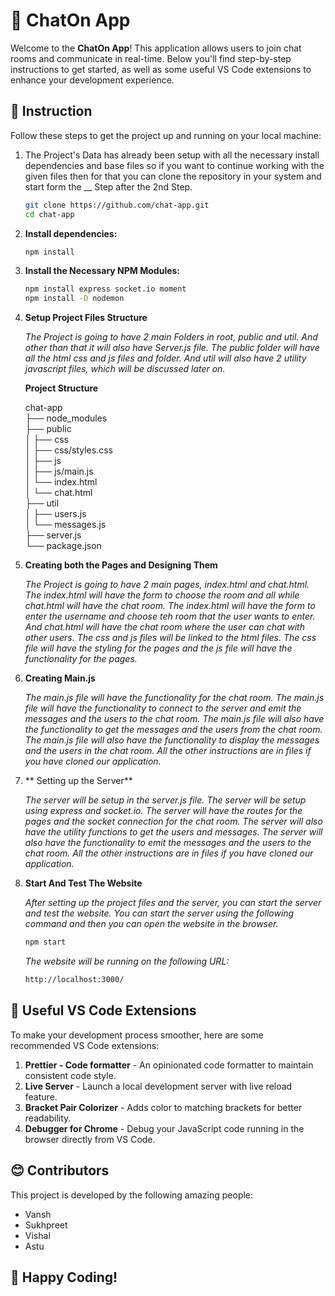 # 🚀 ChatOn App

Welcome to the **ChatOn App**! This application allows users to join chat rooms and communicate in real-time. Below you'll find step-by-step instructions to get started, as well as some useful VS Code extensions to enhance your development experience.

## 📝 Instruction

Follow these steps to get the project up and running on your local machine:

1. The Project's Data has already been setup with all the necessary install dependencies and base files so if you want to continue working with the given files then for that you can clone the repository in your system and start form the __ Step after the 2nd Step.

   ```bash
   git clone https://github.com/chat-app.git
   cd chat-app
   ```

2. **Install dependencies:**

   ```bash
   npm install
   ```

3. **Install the Necessary NPM Modules:**

   ```bash
   npm install express socket.io moment
   npm install -D nodemon
   ```

4. **Setup Project  Files Structure**

   *The Project is going to have 2 main Folders in root, public and util. And other than that it will also have Server.js file. The public folder will have all the html css and js files and folder. And util will also have 2 utility javascript files, which will be discussed later on.*
   
   **Project Structure**

   chat-app\
   ├── node_modules\
   ├── public\
   │   ├── css\
   │   ├── css/styles.css\
   │   ├── js\
   │   ├── js/main.js\
   │   └── index.html\
   │   └── chat.html\
   ├── util\
   │   ├── users.js\
   │   └── messages.js\
   ├── server.js\
   └── package.json

5. **Creating both the Pages and Designing Them**
   
      *The Project is going to have 2 main pages, index.html and chat.html. The index.html will have the form to choose the room and all while chat.html will have the chat room. The index.html will have the form to enter the username and choose teh room that the user wants to enter. And chat.html will have the chat room where the user can chat with other users. The css and js files will be linked to the html files. The css file will have the styling for the pages and the js file will have the functionality for the pages.*


6. **Creating Main.js**
      
      *The main.js file will have the functionality for the chat room. The main.js file will have the functionality to connect to the server and emit the messages and the users to the chat room. The main.js file will also have the functionality to get the messages and the users from the chat room. The main.js file will also have the functionality to display the messages and the users in the chat room. All the other instructions are in files if you have cloned our application.*

7. ** Setting up the Server**
   
      *The server will be setup in the server.js file. The server will be setup using express and socket.io. The server will have the routes for the pages and the socket connection for the chat room. The server will also have the utility functions to get the users and messages. The server will also have the functionality to emit the messages and the users to the chat room. All the other instructions are in files if you have cloned our application.*

8. **Start And Test The Website**
   
      *After setting up the project files and the server, you can start the server and test the website. You can start the server using the following command and then you can open the website in the browser.*
   
      ```bash
      npm start
      ```
   
      *The website will be running on the following URL:*
   
      ```bash
      http://localhost:3000/
      ```


## 🧩 Useful VS Code Extensions

To make your development process smoother, here are some recommended VS Code extensions:

1. **Prettier - Code formatter** - An opinionated code formatter to maintain consistent code style.
2. **Live Server** - Launch a local development server with live reload feature.
3. **Bracket Pair Colorizer** - Adds color to matching brackets for better readability.
4. **Debugger for Chrome** - Debug your JavaScript code running in the browser directly from VS Code.


## 😊 Contributors

This project is developed by the following amazing people:
- Vansh
- Sukhpreet
- Vishal
- Astu

## 🌟 Happy Coding!
